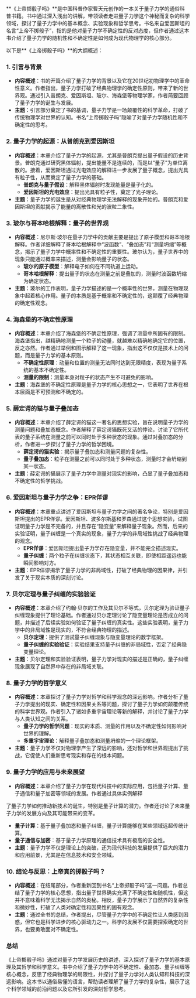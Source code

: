 **《上帝掷骰子吗》**是中国科普作家曹天元创作的一本关于量子力学的通俗科普书籍。书中通过深入浅出的讲解，带领读者走进量子力学这个神秘而复杂的科学领域，探讨了量子力学中的基本概念、实验现象和哲学思考。书名来自爱因斯坦的名言“上帝不掷骰子”，指的是他对量子力学不确定性的反对态度，但作者通过这本书介绍了量子力学的随机性和不确定性是如何成为现代物理学的核心部分。

以下是**《上帝掷骰子吗》**的大纲概述：

### 1. **引言与背景**
- **内容概述**：书的开篇介绍了量子力学的背景以及它在20世纪初物理学中的革命性意义。作者指出，量子力学打破了经典物理学的确定性原则，带来了新的世界观。通过引入普朗克、爱因斯坦、玻尔、海森堡等物理学家，作者简要回顾了量子力学的诞生与发展。
- **主题**：引言部分奠定了书的基调，量子力学是一场颠覆性的科学革命，打破了传统物理学对世界的认知。书名“上帝掷骰子吗”隐喻了对量子力学随机性和不确定性的思考。

### 2. **量子力学的起源：从普朗克到爱因斯坦**
- **内容概述**：本章介绍了量子力学的起源，尤其是普朗克提出量子假设的历史背景。普朗克通过研究黑体辐射，提出能量不是连续的，而是以“量子”为单位离散的。接着，爱因斯坦通过光电效应的解释进一步发展了量子概念，提出光具有粒子性，从而奠定了量子力学的基础。
  - **普朗克与量子假设**：解释黑体辐射时发现能量是量子化的。
  - **爱因斯坦的光电效应**：提出光具有粒子性，奠定了光子理论。
- **主题**：量子力学的诞生是从对经典物理学无法解释的现象开始的。普朗克和爱因斯坦的贡献揭示了能量的离散性和光的波粒二象性。

### 3. **玻尔与哥本哈根解释：量子的世界观**
- **内容概述**：尼尔斯·玻尔在量子力学中的贡献主要是提出了原子模型和哥本哈根解释。作者详细解释了哥本哈根解释中“波函数”、“叠加态”和“测量坍缩”等概念，揭示了量子力学中概率性和不确定性的重要性。玻尔认为，量子世界中的现象只能通过概率来描述，测量会影响量子的状态。
  - **玻尔的原子模型**：解释电子如何在不同轨道上运动。
  - **哥本哈根解释**：提出量子的状态在测量之前是叠加的，测量时波函数坍缩为确定状态。
- **主题**：玻尔的工作表明，量子力学描述的是一个概率性的世界，测量在物理现象中起着核心作用。量子的本质是基于概率和不确定性的，这颠覆了经典物理的确定性观念。

### 4. **海森堡的不确定性原理**
- **内容概述**：本章介绍了海森堡的不确定性原理，强调了测量中所固有的限制。海森堡指出，越精确地测量一个粒子的动量，就越难以精确地确定它的位置，反之亦然。作者通过举例和图示解释了这一现象，指出这不仅仅是技术上的问题，而是量子力学的基本原则。
  - **不确定性原理**：动量和位置的测量无法同时达到无限精度，表现为量子系统的基本不确定性。
  - **测量的限制**：测量本身对粒子的状态产生不可避免的影响。
- **主题**：海森堡的不确定性原理是量子力学的核心思想之一，它表明了世界在根本层面是不可预测和不确定的。

### 5. **薛定谔的猫与量子叠加态**
- **内容概述**：本章介绍了薛定谔的猫这一著名的思想实验，旨在说明量子力学的测量问题和叠加态概念。作者解释了薛定谔猫既死又活的悖论，讨论了它所代表的量子系统在测量之前可以同时处于多种状态的现象。通过对叠加态的分析，作者进一步探讨了量子力学的哲学困境。
  - **薛定谔的猫实验**：揭示量子叠加态和测量问题的复杂性。
  - **量子叠加态**：粒子在测量之前可以同时处于多种状态，测量时才会坍缩到某一状态。
- **主题**：薛定谔的猫展示了量子力学中测量对现实的影响，凸显了量子叠加态和不确定性的哲学挑战。

### 6. **爱因斯坦与量子力学之争：EPR佯谬**
- **内容概述**：本章重点讲述了爱因斯坦与量子力学之间的著名争论，特别是爱因斯坦提出的EPR佯谬。爱因斯坦、波多尔斯基和罗森通过这个思想实验，试图证明量子力学是不完备的，并且存在“隐变量”来解释量子现象。然而，后来的实验证明，量子纠缠是一个真实的现象，量子力学的非局域性挑战了经典物理的观念。
  - **EPR佯谬**：爱因斯坦提出量子力学存在隐变量，并不能完全描述现实。
  - **量子纠缠**：两个粒子在纠缠状态下，其状态相互关联，即使相距遥远也能瞬间影响对方。
- **主题**：EPR佯谬揭示了量子力学的非局域性，打破了经典物理的因果律，并引发了关于现实本质的深刻讨论。

### 7. **贝尔定理与量子纠缠的实验验证**
- **内容概述**：本章介绍了约翰·贝尔的工作及其贝尔不等式，贝尔定理为验证量子纠缠现象提供了理论基础。作者通过贝尔定理讨论了隐变量理论是否成立的问题，并描述了后续实验如何验证了量子纠缠的真实性。这些实验表明，量子力学中的非局域性是现实的，不符合经典物理的描述。
  - **贝尔定理**：提供了测试量子纠缠现象与隐变量理论的数学框架。
  - **量子纠缠的实验验证**：实验结果支持量子纠缠的非局域性，否定了经典隐变量理论。
- **主题**：贝尔定理和实验验证表明，量子力学对现实的描述是正确的，量子纠缠现象展现了自然界中存在的非局域关联。

### 8. **量子力学的哲学意义**
- **内容概述**：本章探讨了量子力学对哲学和科学观念的深远影响。作者分析了量子力学提出的现实、确定性和因果关系等问题，探讨了量子力学如何颠覆传统的科学世界观。作者引入了诸如多重宇宙理论等新的解释，并讨论了量子力学与人类认知之间的关系。
  - **量子力学的哲学问题**：现实的本质、测量的作用以及不确定性如何影响对世界的理解。
  - **多重宇宙理论**：解释量子叠加态和测量坍缩的一个理论框架。
- **主题**：量子力学不仅对物理学产生了深远的影响，还对哲学和世界观提出了挑战，它促使人们重新思考现实和存在的根本问题。

### 9. **量子力学的应用与未来展望**
- **内容概述**：本章介绍了量子力学在现代科技中的实际应用，包括量子计算、量子通信和量子加密等领域的发展。作者通过具体实例解释

了量子力学如何推动新技术的诞生，特别是量子计算的潜力。作者还讨论了未来量子力学的发展方向及其可能带来的变革。
  - **量子计算**：基于量子叠加态和量子纠缠，量子计算能够在某些领域远超传统计算。
  - **量子通信与加密**：基于量子力学原理的通信技术具有极高的安全性。
- **主题**：量子力学不仅是理论上的突破，还为现代科技的发展提供了巨大的潜力和应用前景，尤其是在信息技术和安全领域。

### 10. **结论与反思：上帝真的掷骰子吗？**
- **内容概述**：在结尾部分，作者重新回到书名“上帝掷骰子吗”这一问题。作者总结了量子力学的核心思想，指出量子世界确实充满了不确定性和随机性，但这并不意味着科学无法揭示自然的奥秘。相反，量子力学展示了自然界的复杂性和微妙性，打破了人类对确定性和因果性的固有观念。
- **主题**：通过全书的总结，作者提出，尽管量子力学中的不确定性让人类感到困惑，但它也是科学进步的核心驱动力之一。科学的发展不仅需要探索确定的世界，也要勇敢面对不确定性。

### **总结**
《上帝掷骰子吗》通过对量子力学发展历史的讲述，深入探讨了量子力学的基本原理及其哲学和科学意义。书中介绍了量子力学中的不确定性、叠加态、量子纠缠等核心概念，反思了经典物理学的局限性，并探讨了量子力学对人类认知和科技的深远影响。这本书以通俗易懂的语言，帮助读者理解了量子力学的复杂性，展示了这个科学领域的前沿问题以及它所引发的深刻哲学思考。
